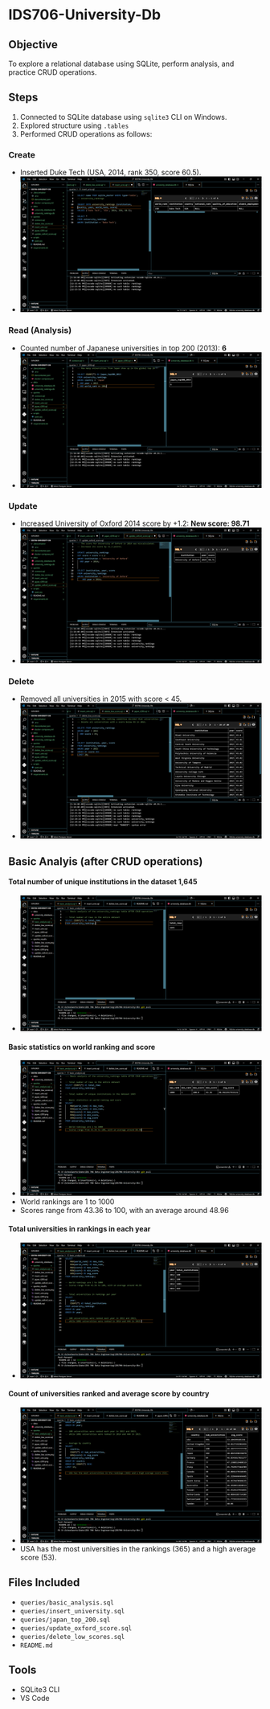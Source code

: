 # IDS706-University-Db

## Objective
To explore a relational database using SQLite, perform analysis, and practice CRUD operations.

## Steps
1. Connected to SQLite database using `sqlite3` CLI on Windows.
2. Explored structure using `.tables`
3. Performed CRUD operations as follows:

### Create
- Inserted Duke Tech (USA, 2014, rank 350, score 60.5).
- ![Insertion result screenshot](queries_results/insert_univ.png)

### Read (Analysis)
- Counted number of Japanese universities in top 200 (2013): **6**
- ![Insertion result screenshot](queries_results/japan_t200.png)

### Update
- Increased University of Oxford 2014 score by +1.2: **New score: 98.71**
- ![Insertion result screenshot](queries_results/update_oxford_score.png)

### Delete
- Removed all universities in 2015 with score < 45.
- ![Insertion result screenshot](queries_results/delete_low_score.png)

## Basic Analyis (after CRUD operations)

#### Total number of unique institutions in the dataset 1,645
- ![Insertion result screenshot](queries_results/record_count.png)

#### Basic statistics on world ranking and score
- ![Insertion result screenshot](queries_results/score_range.png)
- World rankings are 1 to 1000
- Scores range from 43.36 to 100, with an average around 48.96

#### Total universities in rankings in each year
- ![Insertion result screenshot](queries_results/yearly_count.png)

#### Count of universities ranked and average score by country
- ![Insertion result screenshot](queries_results/by_country.png)
- USA has the most universities in the rankings (365) and a high average score (53).


## Files Included
- `queries/basic_analysis.sql`
- `queries/insert_university.sql`
- `queries/japan_top_200.sql`
- `queries/update_oxford_score.sql`
- `queries/delete_low_scores.sql`
- `README.md`

## Tools
- SQLite3 CLI
- VS Code
